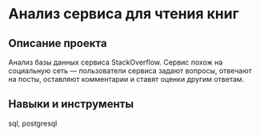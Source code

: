 # Анализ сервиса для чтения книг

## Описание проекта

Анализ базы данных сервиса StackOverflow. Сервис похож на социальную сеть — пользователи сервиса задают вопросы, отвечают на посты, оставляют комментарии и ставят оценки другим ответам.

## Навыки и инструменты

sql, postgresql




